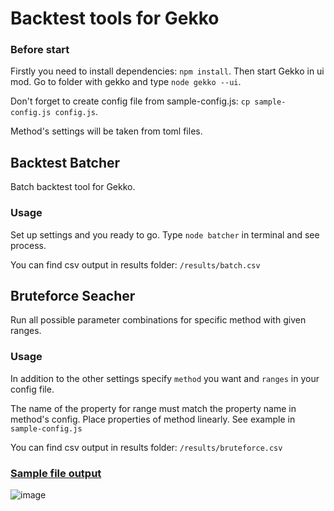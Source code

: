 # Backtest tools for Gekko

### Before start

Firstly you need to install dependencies:  `npm install`. Then start Gekko in ui mod. Go to folder with gekko and type `node gekko --ui`.

Don't forget to create config file from sample-config.js: `cp sample-config.js config.js`. 

Method's settings will be taken from toml files.

## Backtest Batcher 

Batch backtest tool for Gekko.

### Usage

Set up settings and you ready to go. Type `node batcher` in terminal and see process.

You can find csv output in results folder: `/results/batch.csv`

## Bruteforce Seacher

Run all possible parameter combinations for specific method with given ranges.

### Usage

In addition to the other settings specify `method` you want and `ranges` in your config file. 

The name of the property for range must match the property name in method's config. Place properties of method linearly. See example in `sample-config.js`

You can find csv output in results folder: `/results/bruteforce.csv`

### [Sample file output](https://github.com/nicolay-zlobin/gekko-batcher/blob/master/sample_results.csv)

![image](https://user-images.githubusercontent.com/25667028/48713586-c3ed8800-ec21-11e8-8d78-7ff9adcec05e.png)
